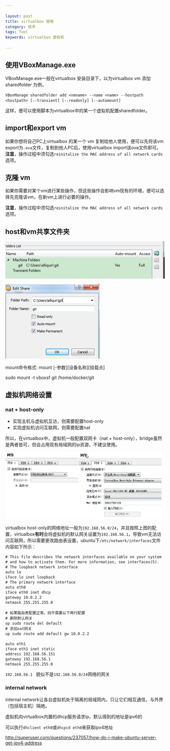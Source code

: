 ```yaml
---

layout: post
title: virtualbox 使用
category: 技术
tags: Tool
keywords: virtualbox 虚拟机

---
```


## 使用VBoxManage.exe ##

VBoxManage.exe一般在virtualbox 安装目录下，以为virtualbox vm 添加sharedfolder 为例，

`VBoxManage sharedfolder add <vmname> --name <name> --hostpath <hostpath> [--transient] [--readonly] [--automount]`

这样，便可以使用脚本为virtualbox中的某一个虚拟机配置sharedfolder。

## import和export vm ##

如果你想将自己PC上virtualbox 的某一个 vm 复制给他人使用，便可以先将该vm export为`.ova`文件，复制到他人PC后，使用virtualbox import该ova文件即可。**注意**，操作过程中须勾选`reinitalize the MAC address of all network cards`选项。


## 克隆 vm ##

如果你需要对某个vm进行某些操作，但这些操作会影响vm现有的环境，便可以选择先克隆该vm，在新vm上进行必要的操作。

**注意**，操作过程中须勾选`reinitalize the MAC address of all network cards`选项。


## host和vm共享文件夹

![Alt text](/public/upload/tool/share_folder1.png) 

![Alt text](/public/upload/tool/share_folder2.png) 

mount命令格式: mount [-参数][设备名称][挂载点]

sudo mount -t vboxsf git /home/docker/git

## 虚拟机网络设置

### nat + host-only

- 实现主机与虚拟机互访，则需要配置host-only
- 实现虚拟机访问互联网，则需要配置nat

所以，在virtualbox中，虚拟机一般配置双网卡（nat + host-only），bridge虽然是两者皆可，但会占用现有局域网的ip资源，不建议使用。

![Alt text](/public/upload/tool/network.png) 

virtualbox host-only的网络地址一般为`192.168.56.0/24`，并且按照上图的配置，virtualbox**有时**会将虚拟机的默认网关设置为`192.168.56.1`，导致vm无法访问互联网，所以需要更改路由表设置，ubuntu下`/etc/network/interfaces`文件内容如下所示：

    # This file describes the network interfaces available on your system
    # and how to activate them. For more information, see interfaces(5).
    # The loopback network interface
    auto lo
    iface lo inet loopback
    # The primary network interface
    auto eth0
    iface eth0 inet dhcp
    gateway 10.0.2.2
    netmask 255.255.255.0
    
    # 如果路由表配置正常，则不需要以下两行配置
    # 删除默认网关
    up sudo route del default
    # 添加nat网关
    up sudo route add default gw 10.0.2.2
    
    auto eth1
    iface eth1 inet static
    address 192.168.56.151
    gateway 192.168.56.1
    netmask 255.255.255.0
    

`192.168.56.1 ` 貌似不是`192.168.56.0/24`网络的网关
    
### internal network

internal network让各台虚拟机处于隔离的局域网内，只让它们相互通信，与外界（包括宿主机）隔绝。

虚拟机向virtualbox内置的dhcp服务请求ip，默认得到的地址是ipv6的

可以执行`dhclient eth0`或`dhcpcd eth0`来获取ipv4地址

http://superuser.com/questions/237057/how-do-i-make-ubuntu-server-get-ipv4-address



